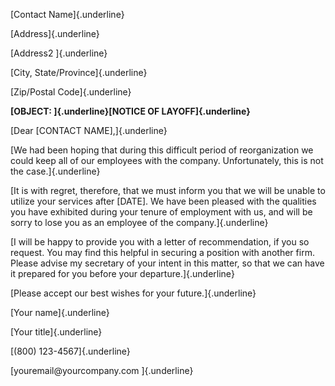 [Contact Name]{.underline}

[Address]{.underline}

[Address2 ]{.underline}

[City, State/Province]{.underline}

[Zip/Postal Code]{.underline}

**[OBJECT: ]{.underline}[NOTICE OF LAYOFF]{.underline}**

[Dear \[CONTACT NAME\],]{.underline}

[We had been hoping that during this difficult period of reorganization
we could keep all of our employees with the company. Unfortunately, this
is not the case.]{.underline}

[It is with regret, therefore, that we must inform you that we will be
unable to utilize your services after \[DATE\]. We have been pleased
with the qualities you have exhibited during your tenure of employment
with us, and will be sorry to lose you as an employee of the
company.]{.underline}

[I will be happy to provide you with a letter of recommendation, if you
so request. You may find this helpful in securing a position with
another firm. Please advise my secretary of your intent in this matter,
so that we can have it prepared for you before your
departure.]{.underline}

[Please accept our best wishes for your future.]{.underline}

[Your name]{.underline}

[Your title]{.underline}

[(800) 123-4567]{.underline}

[youremail\@yourcompany.com ]{.underline}
